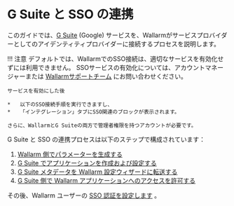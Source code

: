 # G Suite と SSO の連携

[doc-setup-sp]:                     setup-sp.ja.md
[doc-setup-idp]:                    setup-idp.ja.md    
[doc-metadata-transfer]:            metadata-transfer.ja.md
[doc-allow-access-to-wl]:           allow-access-to-wl.ja.md

[doc-user-sso-guide]:               ../../../../user-guides/use-sso.ja.md

[doc-employ-sso]:                   ../employ-user-auth.ja.md
[doc-disable-sso]:                  ../change-sso-provider.ja.md

[link-gsuite]:                      https://gsuite.google.com/

このガイドでは、[G Suite][link-gsuite] (Google) サービスを、Wallarmがサービスプロバイダーとしてのアイデンティティプロバイダーに接続するプロセスを説明します。

!!! 注意
    デフォルトでは、WallarmでのSSO接続は、適切なサービスを有効化せずには利用できません。 SSOサービスの有効化については、アカウントマネージャーまたは [Wallarmサポートチーム](mailto:support@wallarm.com) にお問い合わせください。
    
    サービスを有効にした後
    
    *   以下のSSO接続手順を実行できますし、
    *   「インテグレーション」タブにSSO関連のブロックが表示されます。
    
    さらに、WallarmとG Suiteの両方で管理者権限を持つアカウントが必要です。

G Suite と SSO の連携プロセスは以下のステップで構成されています：
1.  [Wallarm 側でパラメーターを生成する][doc-setup-sp]
2.  [G Suite でアプリケーションを作成および設定する][doc-setup-idp]
3.  [G Suite メタデータを Wallarm 設定ウィザードに転送する][doc-metadata-transfer]
4.  [G Suite 側で Wallarm アプリケーションへのアクセスを許可する][doc-allow-access-to-wl]

その後、Wallarm ユーザーの [SSO 認証を設定します][doc-employ-sso] 。